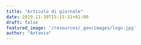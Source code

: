 ```yaml
---
title: "Articolo di giornale"
date: 2019-11-30T15:15:31+01:00
draft: false
featured_image: '/resources/_gen/images/logo.jpg'
author: "Antonio"
---
```

